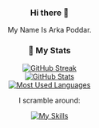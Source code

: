 <div align="center">
  
### Hi there 👋

My Name Is Arka Poddar.
<br/>

### 🔖 My Stats

[![GitHub Streak](https://github-readme-streak-stats.herokuapp.com?user=postmeback&theme=material-palenight&hide_border=true)](https://git.io/streak-stats)
  <br/>
[![GitHub Stats](https://github-readme-stats.vercel.app/api?username=postmeback&show_icons=true&hide_border=true&theme=material-palenight&count_private=true)](https://github.com/anuraghazra/github-readme-stats)
  <br/>
[![Most Used Languages](https://github-readme-stats.vercel.app/api/top-langs/?username=postmeback&layout=pie)](https://github.com/anuraghazra/github-readme-stats)

I scramble around:

[![My Skills](https://skillicons.dev/icons?i=ts,cs,dotnet,js,angular,rust,solidity&theme=light)](https://skillicons.dev)
</div>
